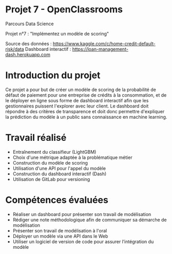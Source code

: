 # Projet 7 - OpenClassrooms
Parcours Data Science

Projet n°7 : "Implémentez un modèle de scoring"

Source des données : https://www.kaggle.com/c/home-credit-default-risk/data
Dashboard interactif : https://loan-management-dash.herokuapp.com

# Introduction du projet
Ce projet a pour but de créer un modèle de scoring de la probabilité de défaut de paiement pour une entreprise de crédits à la consommation, et de le déployer en ligne sous forme de dashboard interactif afin que les gestionnaires puissent l'explorer avec leur client. Le dashboard doit répondre à des critères de transparence et doit donc permettre d'expliquer la prédiction du modèle à un public sans connaissance en machine learning.

# Travail réalisé
- Entraînement du classifieur (LightGBM)
- Choix d'une métrique adaptée à la problématique métier
- Construction du modèle de scoring
- Utilisation d'une API pour l'appel du modèle
- Construction du dashboard interactif (Dash)
- Utilisation de GitLab pour versioning

# Compétences évaluées
- Réaliser un dashboard pour présenter son travail de modélisation
- Rédiger une note méthodologique afin de communiquer sa démarche de modélisation
- Présenter son travail de modélisation à l'oral
- Déployer un modèle via une API dans le Web
- Utiliser un logiciel de version de code pour assurer l’intégration du modèle
